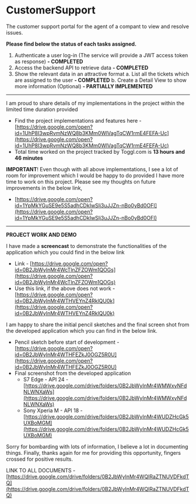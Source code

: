 # CustomerSupport
The customer support portal for the agent of a compant to view and resolve issues.




**Please find below the status of each tasks assigned.**

1. Authenticate a user log-in (The service will provide a JWT access token as response) **- COMPLETED**
2. Access the backend API to retrieve data **- COMPLETED**
3. Show the relevant data in an attractive format
    a. List all the tickets which are assigned to the user **- COMPLETED**
    b. Create a Detail View to show more information (Optional) **- PARTIALLY IMPLEMENTED**
---------------------------------------------------------------

I am proud to share details of my implementations in the project within the limited time duration provided

- Find the project implementations and features here - [https://drive.google.com/open?id=1UhP8I3wpRvmNzWQ8b3KMm0WlVagTqCW1rmE4FEFA-Uc](https://drive.google.com/open?id=1UhP8I3wpRvmNzWQ8b3KMm0WlVagTqCW1rmE4FEFA-Uc)
- Total time worked on the project tracked by Toggl.com is **13 hours and 46 minutes**

**IMPORTANT**! Even though with all above implementations, I see a lot of room for improvement which I would be happy to do provided I have more time to work on this project. Please see my thoughts on future improvements in the below link,

- [https://drive.google.com/open?id=1YpMkYGuSE9e5S5adhCDkIwSlj3uJJZn-nBo0yBd0OFI](https://drive.google.com/open?id=1YpMkYGuSE9e5S5adhCDkIwSlj3uJJZn-nBo0yBd0OFI)


---------------------------------------------------------------------------------------------------------------
**PROJECT WORK AND DEMO**

I have made a **screencast** to demonstrate the functionalities of the application which you could find in the below link

- Link - [https://drive.google.com/open?id=0B2JbWyInMr4WcTlnZFZOWm1QOGs](https://drive.google.com/open?id=0B2JbWyInMr4WcTlnZFZOWm1QOGs)
- Use this link, if the above does not work - [https://drive.google.com/open?id=0B2JbWyInMr4WTHVEYnZ4RklQU0k](https://drive.google.com/open?id=0B2JbWyInMr4WTHVEYnZ4RklQU0k)

I am happy to share the initial pencil sketches and the final screen shot from the developed application which you can find in the below link.

- Pencil sketch before start of development - [https://drive.google.com/open?id=0B2JbWyInMr4WTHFEZkJ0OGZ5R0U](https://drive.google.com/open?id=0B2JbWyInMr4WTHFEZkJ0OGZ5R0U)
- Final screenshot from the developed application
  - S7 Edge - API 24 - [https://drive.google.com/drive/folders/0B2JbWyInMr4WMWxyNFdNLWNXaWs](https://drive.google.com/drive/folders/0B2JbWyInMr4WMWxyNFdNLWNXaWs)
  - Sony Xperia M - API 18 - [https://drive.google.com/drive/folders/0B2JbWyInMr4WUDZHcGk5UXBoMGM](https://drive.google.com/drive/folders/0B2JbWyInMr4WUDZHcGk5UXBoMGM)

Sorry for bombarding with lots of information, I believe a lot in documenting things. Finally, thanks again for me for providing this opportunity, fingers crossed for positive results.

LINK TO ALL DOCUMENTS - [https://drive.google.com/drive/folders/0B2JbWyInMr4WQlRaZTNUVDFkdTQ](https://drive.google.com/drive/folders/0B2JbWyInMr4WQlRaZTNUVDFkdTQ)

